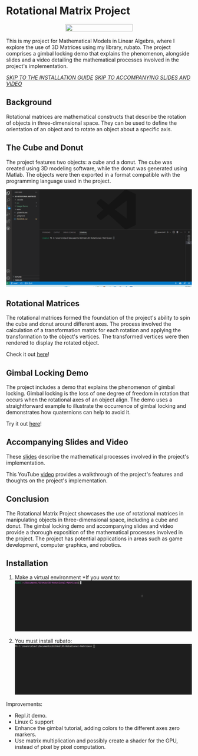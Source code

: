 # Rotational Matrix Project

<p align="center">
  <img src="./Usage-Demo/donut.gif"  width="60%" height="60%">
</p>

This is my project for Mathematical Models in Linear Algebra, where I explore the use of 3D Matrices using my library, rubato. The project comprises a gimbal locking demo that explains the phenomenon, alongside slides and a video detailing the mathematical processes involved in the project's implementation.

[_SKIP TO THE INSTALLATION GUIDE_](#installation)
[_SKIP TO ACCOMPANYING SLIDES AND VIDEO_](#accompanying-slides-and-video)

## Background

Rotational matrices are mathematical constructs that describe the rotation of objects in three-dimensional space. They can be used to define the orientation of an object and to rotate an object about a specific axis.

## The Cube and Donut

The project features two objects: a cube and a donut. The cube was created using 3D modeling software, while the donut was generated using Matlab. The objects were then exported in a format compatible with the programming language used in the project.

![Run](Usage-Demo/runner.gif)

## Rotational Matrices

The rotational matrices formed the foundation of the project's ability to spin the cube and donut around different axes. The process involved the calculation of a transformation matrix for each rotation and applying the transformation to the object's vertices. The transformed vertices were then rendered to display the rotated object.

Check it out [here](./src/python-rot/general_python_rots/get_rot_matrices.py)!

## Gimbal Locking Demo

The project includes a demo that explains the phenomenon of gimbal locking. Gimbal locking is the loss of one degree of freedom in rotation that occurs when the rotational axes of an object align. The demo uses a straightforward example to illustrate the occurrence of gimbal locking and demonstrates how quaternions can help to avoid it.

Try it out [here](./src/python-rot/general_python_rots/gimbal_tutorial.py)!

## Accompanying Slides and Video

These [slides](https://docs.google.com/presentation/d/1S6Tq5zvRbTNgvMFwpLw_Dwiy8rMKnze3SVTjfmKySYc/edit?usp=sharing) describe the mathematical processes involved in the project's implementation.

This YouTube [video](https://youtu.be/S26etodkbBY) provides a walkthrough of the project's features and thoughts on the project's implementation.

## Conclusion

The Rotational Matrix Project showcases the use of rotational matrices in manipulating objects in three-dimensional space, including a cube and donut. The gimbal locking demo and accompanying slides and video provide a thorough exposition of the mathematical processes involved in the project. The project has potential applications in areas such as game development, computer graphics, and robotics.

## Installation

1. Make a virtual environment \*If you want to:
   ![Venv](Usage-Demo/virtual_env.gif)

2. You must install rubato:
   ![Rubato](Usage-Demo/install_rubato.gif)

Improvements:

- Repl.it demo.
- Linux C support
- Enhance the gimbal tutorial, adding colors to the different axes zero markers.
- Use matrix multiplication and possibly create a shader for the GPU, instead of pixel by pixel computation.
